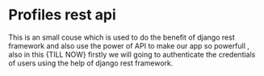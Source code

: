  # Profiles rest api

 This is an small couse which is used to do the benefit of django rest framework and also use the power of API to make our app so powerfull , also in this {TILL NOW} firstly we will going to authenticate the credentials of users using the help of django rest framework.